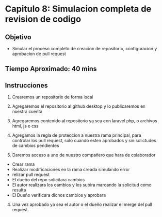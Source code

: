 
# Capitulo 8: Simulacion completa de revision de codigo

## Objetivo

* Simular el proceso completo de creacion de repositorio, configuracion y aprobacion de pull request

## Tiempo Aproximado: 40 mins

## Instrucciones

1. Crearemos un repositorio de forma local

2. Agregaremos el repositorio al github desktop y lo publicaremos en nuestra cuenta

3. Agregaremos contenido al repositorio ya sea con laravel php, o archivos html, js o css

4. Agregamos la regla de proteccion a nuestra rama principal, para controlar los pull request, solo cuando esten aprobados y sin solictudes de cambios pendientes

5. Daremos acceso a uno de nuestro compañero que hara de colaborador

* Crear rama
* Realizar modificaciones en la rama creada simulando error
* relizar pull request
* El dueño del repo solicitara cambios
* El autor realizara los cambios y los subira marcando la solicitud como resulta
* El Dueño verificara dichos cambios y aprobara

4. Una vez aprobado ya sea el autor o el dueño realizar el merge del pull request.



